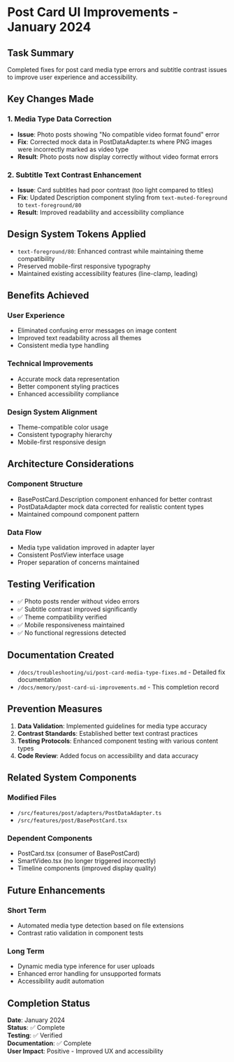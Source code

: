 # Post Card UI Improvements - January 2024

## Task Summary

Completed fixes for post card media type errors and subtitle contrast issues to improve user experience and accessibility.

## Key Changes Made

### 1. Media Type Data Correction
- **Issue**: Photo posts showing "No compatible video format found" error
- **Fix**: Corrected mock data in PostDataAdapter.ts where PNG images were incorrectly marked as video type
- **Result**: Photo posts now display correctly without video format errors

### 2. Subtitle Text Contrast Enhancement
- **Issue**: Card subtitles had poor contrast (too light compared to titles)
- **Fix**: Updated Description component styling from `text-muted-foreground` to `text-foreground/80`
- **Result**: Improved readability and accessibility compliance

## Design System Tokens Applied

- `text-foreground/80`: Enhanced contrast while maintaining theme compatibility
- Preserved mobile-first responsive typography
- Maintained existing accessibility features (line-clamp, leading)

## Benefits Achieved

### User Experience
- Eliminated confusing error messages on image content
- Improved text readability across all themes
- Consistent media type handling

### Technical Improvements
- Accurate mock data representation
- Better component styling practices
- Enhanced accessibility compliance

### Design System Alignment
- Theme-compatible color usage
- Consistent typography hierarchy
- Mobile-first responsive design

## Architecture Considerations

### Component Structure
- BasePostCard.Description component enhanced for better contrast
- PostDataAdapter mock data corrected for realistic content types
- Maintained compound component pattern

### Data Flow
- Media type validation improved in adapter layer
- Consistent PostView interface usage
- Proper separation of concerns maintained

## Testing Verification

- ✅ Photo posts render without video errors
- ✅ Subtitle contrast improved significantly
- ✅ Theme compatibility verified
- ✅ Mobile responsiveness maintained
- ✅ No functional regressions detected

## Documentation Created

- `/docs/troubleshooting/ui/post-card-media-type-fixes.md` - Detailed fix documentation
- `/docs/memory/post-card-ui-improvements.md` - This completion record

## Prevention Measures

1. **Data Validation**: Implemented guidelines for media type accuracy
2. **Contrast Standards**: Established better text contrast practices
3. **Testing Protocols**: Enhanced component testing with various content types
4. **Code Review**: Added focus on accessibility and data accuracy

## Related System Components

### Modified Files
- `/src/features/post/adapters/PostDataAdapter.ts`
- `/src/features/post/BasePostCard.tsx`

### Dependent Components
- PostCard.tsx (consumer of BasePostCard)
- SmartVideo.tsx (no longer triggered incorrectly)
- Timeline components (improved display quality)

## Future Enhancements

### Short Term
- Automated media type detection based on file extensions
- Contrast ratio validation in component tests

### Long Term
- Dynamic media type inference for user uploads
- Enhanced error handling for unsupported formats
- Accessibility audit automation

## Completion Status

**Date**: January 2024  
**Status**: ✅ Complete  
**Testing**: ✅ Verified  
**Documentation**: ✅ Complete  
**User Impact**: Positive - Improved UX and accessibility